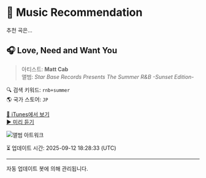 
# 🎵 Music Recommendation

추천 곡은...

## 🎧 Love, Need and Want You  
> 아티스트: **Matt Cab**  
> 앨범: _Star Base Records Presents The Summer R&B -Sunset Edition-_  

🔍 검색 키워드: `rnb+summer`  
🌎 국가 스토어: `JP`

[🔗 iTunes에서 보기](https://music.apple.com/jp/album/love-need-and-want-you/1026488208?i=1026488391&uo=4)  
[▶️ 미리 듣기](https://audio-ssl.itunes.apple.com/itunes-assets/AudioPreview125/v4/a9/fb/86/a9fb861d-cc96-61a7-e086-7af9b27e82c2/mzaf_13910818300945282689.plus.aac.p.m4a)

![앨범 아트워크](https://is1-ssl.mzstatic.com/image/thumb/Music7/v4/c0/70/98/c070986c-f9b3-1d41-8c55-cd038c9a5510/SmmrRB_Final_Sunset_A.jpg/100x100bb.jpg)

⏳ 업데이트 시간: 2025-09-12 18:28:33 (UTC)

---
자동 업데이트 봇에 의해 관리됩니다.
